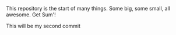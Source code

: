 This repository is the start of many things. Some big, some small, all awesome. Get Sum'!

This will be my second commit